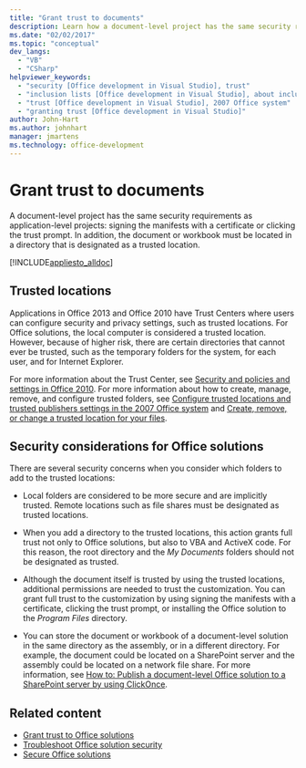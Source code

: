 ```yaml
---
title: "Grant trust to documents"
description: Learn how a document-level project has the same security requirements as application-level projects, like signing the manifests with a certificate or clicking the trust prompt.
ms.date: "02/02/2017"
ms.topic: "conceptual"
dev_langs:
  - "VB"
  - "CSharp"
helpviewer_keywords:
  - "security [Office development in Visual Studio], trust"
  - "inclusion lists [Office development in Visual Studio], about inclusion lists"
  - "trust [Office development in Visual Studio], 2007 Office system"
  - "granting trust [Office development in Visual Studio]"
author: John-Hart
ms.author: johnhart
manager: jmartens
ms.technology: office-development
---
```

# Grant trust to documents

  A document-level project has the same security requirements as application-level projects: signing the manifests with a certificate or clicking the trust prompt. In addition, the document or workbook must be located in a directory that is designated as a trusted location.

 [!INCLUDE[appliesto_alldoc](../vsto/includes/appliesto-alldoc-md.md)]

## Trusted locations
 Applications in  Office 2013  and Office 2010 have Trust Centers where users can configure security and privacy settings, such as trusted locations. For Office solutions, the local computer is considered a trusted location. However, because of higher risk, there are certain directories that cannot ever be trusted, such as the temporary folders for the system, for each user, and for Internet Explorer.

 For more information about the Trust Center, see [Security and policies and settings in Office 2010](/previous-versions/office/office-2010/cc178946(v=office.14)). For more information about how to create, manage, remove, and configure trusted folders, see [Configure trusted locations and trusted publishers settings in the 2007 Office system](/previous-versions/office/office-2007-resource-kit/cc178948(v=office.12)) and [Create, remove, or change a trusted location for your files](https://support.office.com/article/Create-remove-or-change-a-trusted-location-for-your-files-f5151879-25ea-4998-80a5-4208b3540a62).

## Security considerations for Office solutions
 There are several security concerns when you consider which folders to add to the trusted locations:

- Local folders are considered to be more secure and are implicitly trusted. Remote locations such as file shares must be designated as trusted locations.

- When you add a directory to the trusted locations, this action grants full trust not only to Office solutions, but also to VBA and ActiveX code. For this reason, the root directory and the *My Documents* folders should not be designated as trusted.

- Although the document itself is trusted by using the trusted locations, additional permissions are needed to trust the customization. You can grant full trust to the customization by using signing the manifests with a certificate, clicking the trust prompt, or installing the Office solution to the *Program Files* directory.

- You can store the document or workbook of a document-level solution in the same directory as the assembly, or in a different directory. For example, the document could be located on a SharePoint server and the assembly could be located on a network file share. For more information, see [How to: Publish a document-level Office solution to a SharePoint server by using ClickOnce](/previous-versions/bb608595(v=vs.110)).

## Related content
- [Grant trust to Office solutions](../vsto/granting-trust-to-office-solutions.md)
- [Troubleshoot Office solution security](../vsto/troubleshooting-office-solution-security.md)
- [Secure Office solutions](../vsto/securing-office-solutions.md)